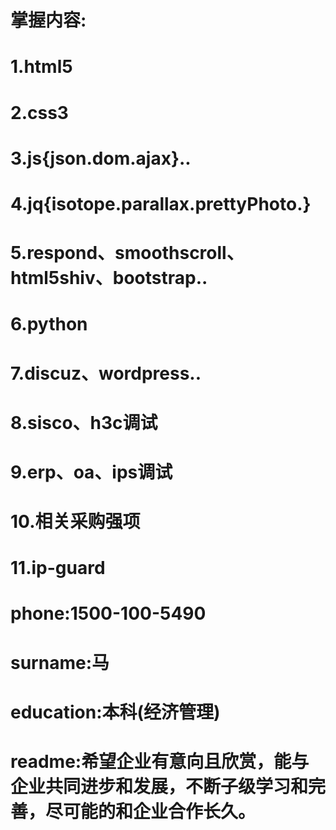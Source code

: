 
# 掌握内容:
# 1.html5
# 2.css3
# 3.js{json.dom.ajax}..
# 4.jq{isotope.parallax.prettyPhoto.}
# 5.respond、smoothscroll、html5shiv、bootstrap..
# 6.python
# 7.discuz、wordpress..
# 8.sisco、h3c调试
# 9.erp、oa、ips调试
# 10.相关采购强项
# 11.ip-guard
#
#
#
# phone:1500-100-5490
# surname:马
# education:本科(经济管理)
# readme:希望企业有意向且欣赏，能与企业共同进步和发展，不断子级学习和完善，尽可能的和企业合作长久。
